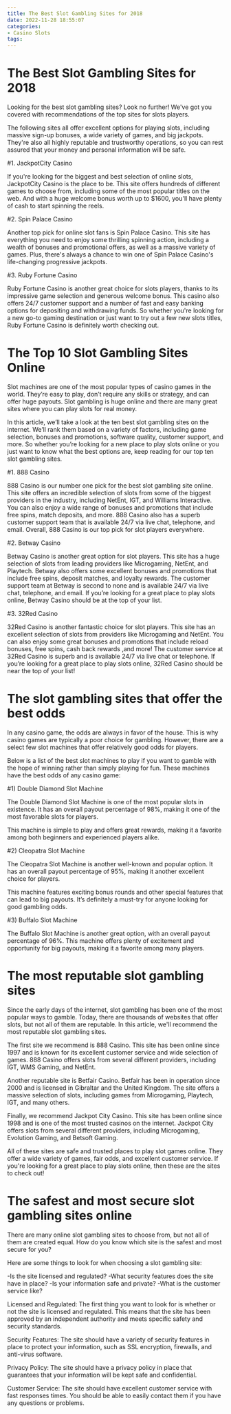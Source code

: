 ```yaml
---
title: The Best Slot Gambling Sites for 2018
date: 2022-11-28 18:55:07
categories:
- Casino Slots
tags:
---
```



#  The Best Slot Gambling Sites for 2018

Looking for the best slot gambling sites? Look no further! We've got you covered with recommendations of the top sites for slots players.

The following sites all offer excellent options for playing slots, including massive sign-up bonuses, a wide variety of games, and big jackpots. They're also all highly reputable and trustworthy operations, so you can rest assured that your money and personal information will be safe.

#1. JackpotCity Casino

If you're looking for the biggest and best selection of online slots, JackpotCity Casino is the place to be. This site offers hundreds of different games to choose from, including some of the most popular titles on the web. And with a huge welcome bonus worth up to $1600, you'll have plenty of cash to start spinning the reels.

#2. Spin Palace Casino

Another top pick for online slot fans is Spin Palace Casino. This site has everything you need to enjoy some thrilling spinning action, including a wealth of bonuses and promotional offers, as well as a massive variety of games. Plus, there's always a chance to win one of Spin Palace Casino's life-changing progressive jackpots.

#3. Ruby Fortune Casino

Ruby Fortune Casino is another great choice for slots players, thanks to its impressive game selection and generous welcome bonus. This casino also offers 24/7 customer support and a number of fast and easy banking options for depositing and withdrawing funds. So whether you're looking for a new go-to gaming destination or just want to try out a few new slots titles, Ruby Fortune Casino is definitely worth checking out.

#  The Top 10 Slot Gambling Sites Online

Slot machines are one of the most popular types of casino games in the world. They’re easy to play, don’t require any skills or strategy, and can offer huge payouts. Slot gambling is huge online and there are many great sites where you can play slots for real money.

In this article, we’ll take a look at the ten best slot gambling sites on the internet. We’ll rank them based on a variety of factors, including game selection, bonuses and promotions, software quality, customer support, and more. So whether you’re looking for a new place to play slots online or you just want to know what the best options are, keep reading for our top ten slot gambling sites.

#1. 888 Casino

888 Casino is our number one pick for the best slot gambling site online. This site offers an incredible selection of slots from some of the biggest providers in the industry, including NetEnt, IGT, and Williams Interactive. You can also enjoy a wide range of bonuses and promotions that include free spins, match deposits, and more. 888 Casino also has a superb customer support team that is available 24/7 via live chat, telephone, and email. Overall, 888 Casino is our top pick for slot players everywhere.

#2. Betway Casino

Betway Casino is another great option for slot players. This site has a huge selection of slots from leading providers like Microgaming, NetEnt, and Playtech. Betway also offers some excellent bonuses and promotions that include free spins, deposit matches, and loyalty rewards. The customer support team at Betway is second to none and is available 24/7 via live chat, telephone, and email. If you’re looking for a great place to play slots online, Betway Casino should be at the top of your list.

#3. 32Red Casino

32Red Casino is another fantastic choice for slot players. This site has an excellent selection of slots from providers like Microgaming and NetEnt. You can also enjoy some great bonuses and promotions that include reload bonuses, free spins, cash back rewards ,and more! The customer service at 32Red Casino is superb and is available 24/7 via live chat or telephone. If you’re looking for a great place to play slots online, 32Red Casino should be near the top of your list!

#  The slot gambling sites that offer the best odds

In any casino game, the odds are always in favor of the house. This is why casino games are typically a poor choice for gambling. However, there are a select few slot machines that offer relatively good odds for players.

Below is a list of the best slot machines to play if you want to gamble with the hope of winning rather than simply playing for fun. These machines have the best odds of any casino game:

#1) Double Diamond Slot Machine

The Double Diamond Slot Machine is one of the most popular slots in existence. It has an overall payout percentage of 98%, making it one of the most favorable slots for players.

This machine is simple to play and offers great rewards, making it a favorite among both beginners and experienced players alike.

#2) Cleopatra Slot Machine

The Cleopatra Slot Machine is another well-known and popular option. It has an overall payout percentage of 95%, making it another excellent choice for players.

This machine features exciting bonus rounds and other special features that can lead to big payouts. It’s definitely a must-try for anyone looking for good gambling odds.

#3) Buffalo Slot Machine

The Buffalo Slot Machine is another great option, with an overall payout percentage of 96%. This machine offers plenty of excitement and opportunity for big payouts, making it a favorite among many players.

#  The most reputable slot gambling sites

Since the early days of the internet, slot gambling has been one of the most popular ways to gamble. Today, there are thousands of websites that offer slots, but not all of them are reputable. In this article, we'll recommend the most reputable slot gambling sites.

The first site we recommend is 888 Casino. This site has been online since 1997 and is known for its excellent customer service and wide selection of games. 888 Casino offers slots from several different providers, including IGT, WMS Gaming, and NetEnt.

Another reputable site is Betfair Casino. Betfair has been in operation since 2000 and is licensed in Gibraltar and the United Kingdom. The site offers a massive selection of slots, including games from Microgaming, Playtech, IGT, and many others.

Finally, we recommend Jackpot City Casino. This site has been online since 1998 and is one of the most trusted casinos on the internet. Jackpot City offers slots from several different providers, including Microgaming, Evolution Gaming, and Betsoft Gaming.

All of these sites are safe and trusted places to play slot games online. They offer a wide variety of games, fair odds, and excellent customer service. If you're looking for a great place to play slots online, then these are the sites to check out!

#  The safest and most secure slot gambling sites online

There are many online slot gambling sites to choose from, but not all of them are created equal. How do you know which site is the safest and most secure for you?

Here are some things to look for when choosing a slot gambling site:

-Is the site licensed and regulated?
-What security features does the site have in place?
-Is your information safe and private?
-What is the customer service like?

Licensed and Regulated: The first thing you want to look for is whether or not the site is licensed and regulated. This means that the site has been approved by an independent authority and meets specific safety and security standards.

Security Features: The site should have a variety of security features in place to protect your information, such as SSL encryption, firewalls, and anti-virus software.

Privacy Policy: The site should have a privacy policy in place that guarantees that your information will be kept safe and confidential.

Customer Service: The site should have excellent customer service with fast responses times. You should be able to easily contact them if you have any questions or problems.